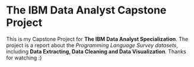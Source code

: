 # The IBM Data Analyst Capstone Project

This is my Capstone Project for **The IBM Data Analyst Specialization**.
The project is a report about the *Programming Language Survey datasets*, including **Data Extracting, Data Cleaning and Data Visualization**.
Thanks for watching :)
